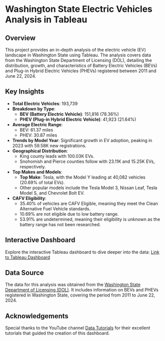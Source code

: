 <h1>Washington State Electric Vehicles Analysis in Tableau</h1>

<h2>Overview</h2>
<p>This project provides an in-depth analysis of the electric vehicle (EV) landscape in Washington State using Tableau. The analysis covers data from the Washington State Department of Licensing (DOL), detailing the distribution, growth, and characteristics of Battery Electric Vehicles (BEVs) and Plug-in Hybrid Electric Vehicles (PHEVs) registered between 2011 and June 22, 2024.</p>

<h2>Key Insights</h2>
<ul>
    <li><strong>Total Electric Vehicles</strong>: 193,739</li>
    <li><strong>Breakdown by Type</strong>:
        <ul>
            <li><strong>BEV (Battery Electric Vehicle)</strong>: 151,816 (78.36%)</li>
            <li><strong>PHEV (Plug-in Hybrid Electric Vehicle)</strong>: 41,923 (21.64%)</li>
        </ul>
    </li>
    <li><strong>Average Electric Range</strong>:
        <ul>
            <li>BEV: 61.37 miles</li>
            <li>PHEV: 30.87 miles</li>
        </ul>
    </li>
    <li><strong>Trends by Model Year</strong>: Significant growth in EV adoption, peaking in 2023 with 59.58K new registrations.</li>
    <li><strong>Geographical Distribution</strong>:
        <ul>
            <li>King county leads with 100.03K EVs.</li>
            <li>Snohomish and Pierce counties follow with 23.11K and 15.25K EVs, respectively.</li>
        </ul>
    </li>
    <li><strong>Top Makes and Models</strong>:
        <ul>
            <li><strong>Top Make</strong>: Tesla, with the Model Y leading at 40,082 vehicles (20.69% of total EVs).</li>
            <li>Other popular models include the Tesla Model 3, Nissan Leaf, Tesla Model S, and Chevrolet Bolt EV.</li>
        </ul>
    </li>
    <li><strong>CAFV Eligibility</strong>:
        <ul>
            <li>35.40% of vehicles are CAFV Eligible, meaning they meet the Clean Alternative Fuel Vehicle standards.</li>
            <li>10.69% are not eligible due to low battery range.</li>
            <li>53.91% are undetermined, meaning their eligibility is unknown as the battery range has not been researched.</li>
        </ul>
    </li>
</ul>

<h2>Interactive Dashboard</h2>
<p>Explore the interactive Tableau dashboard to dive deeper into the data: <a href="https://public.tableau.com/app/profile/david.heller/viz/WashingtonStateElectricVehiclesAnalysis/Dashboard1">Link to Tableau Dashboard</a></p>

<h2>Data Source</h2>
<p>The data for this analysis was obtained from the <a href="https://catalog.data.gov/dataset/electric-vehicle-population-data">Washington State Department of Licensing (DOL)</a>. It includes information on BEVs and PHEVs registered in Washington State, covering the period from 2011 to June 22, 2024.</p>

<h2>Acknowledgements</h2>
<p>Special thanks to the YouTube channel <a href="https://www.youtube.com/@datatutorials1">Data Tutorials</a> for their excellent tutorials that guided the creation of this dashboard.</p>
